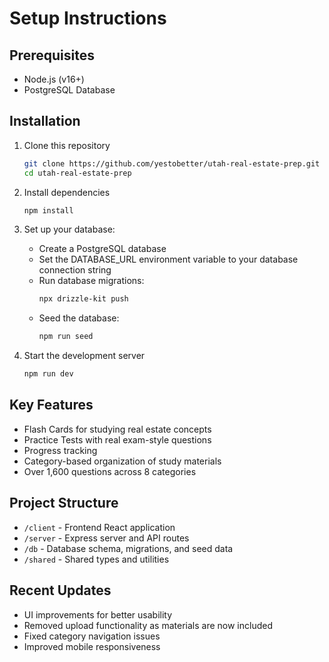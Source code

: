 # Setup Instructions

## Prerequisites
- Node.js (v16+)
- PostgreSQL Database

## Installation

1. Clone this repository
   ```bash
   git clone https://github.com/yestobetter/utah-real-estate-prep.git
   cd utah-real-estate-prep
   ```

2. Install dependencies
   ```bash
   npm install
   ```

3. Set up your database:
   - Create a PostgreSQL database
   - Set the DATABASE_URL environment variable to your database connection string
   - Run database migrations:
     ```bash
     npx drizzle-kit push
     ```
   - Seed the database:
     ```bash
     npm run seed
     ```

4. Start the development server
   ```bash
   npm run dev
   ```

## Key Features
- Flash Cards for studying real estate concepts
- Practice Tests with real exam-style questions
- Progress tracking
- Category-based organization of study materials
- Over 1,600 questions across 8 categories

## Project Structure

- `/client` - Frontend React application
- `/server` - Express server and API routes
- `/db` - Database schema, migrations, and seed data
- `/shared` - Shared types and utilities

## Recent Updates
- UI improvements for better usability
- Removed upload functionality as materials are now included
- Fixed category navigation issues
- Improved mobile responsiveness
